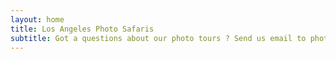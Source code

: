 ```yaml
---
layout: home
title: Los Angeles Photo Safaris
subtitle: Got a questions about our photo tours ? Send us email to photosafari@inbox.com
---
```

